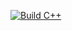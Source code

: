 [![Build C++](https://github.com/LangBledsoe/x06_Continuous_Integration/actions/workflows/main.yaml/badge.svg)](https://github.com/LangBledsoe/x06_Continuous_Integration/actions/workflows/main.yaml)
